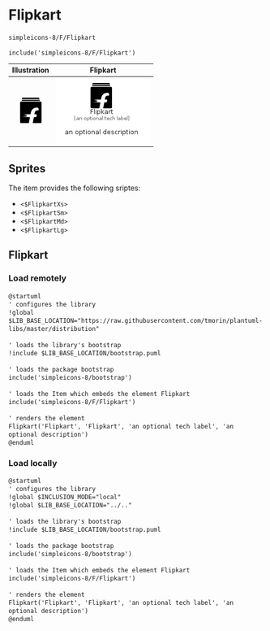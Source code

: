 # Flipkart


```text
simpleicons-8/F/Flipkart
```

```text
include('simpleicons-8/F/Flipkart')
```



| Illustration | Flipkart |
| :---: | :---: |
| ![illustration for Illustration](../../simpleicons-8/F/Flipkart.png) | ![illustration for Flipkart](../../simpleicons-8/F/Flipkart.Local.png) |



## Sprites
The item provides the following sriptes:

- `<$FlipkartXs>`
- `<$FlipkartSm>`
- `<$FlipkartMd>`
- `<$FlipkartLg>`





## Flipkart

### Load remotely
```plantuml
@startuml
' configures the library
!global $LIB_BASE_LOCATION="https://raw.githubusercontent.com/tmorin/plantuml-libs/master/distribution"

' loads the library's bootstrap
!include $LIB_BASE_LOCATION/bootstrap.puml

' loads the package bootstrap
include('simpleicons-8/bootstrap')

' loads the Item which embeds the element Flipkart
include('simpleicons-8/F/Flipkart')

' renders the element
Flipkart('Flipkart', 'Flipkart', 'an optional tech label', 'an optional description')
@enduml
```

### Load locally
```plantuml
@startuml
' configures the library
!global $INCLUSION_MODE="local"
!global $LIB_BASE_LOCATION="../.."

' loads the library's bootstrap
!include $LIB_BASE_LOCATION/bootstrap.puml

' loads the package bootstrap
include('simpleicons-8/bootstrap')

' loads the Item which embeds the element Flipkart
include('simpleicons-8/F/Flipkart')

' renders the element
Flipkart('Flipkart', 'Flipkart', 'an optional tech label', 'an optional description')
@enduml
```

